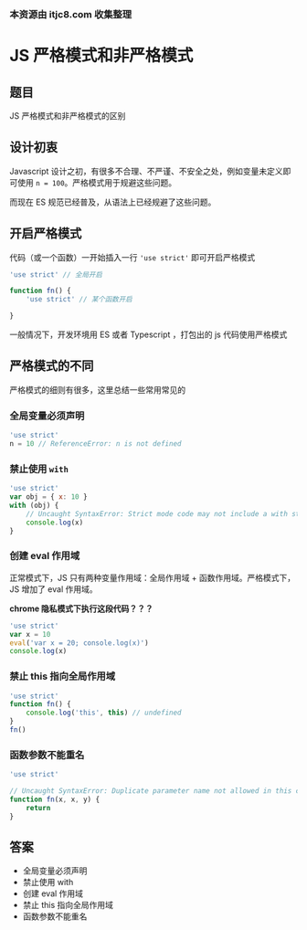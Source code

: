 ### 本资源由 itjc8.com 收集整理
# JS 严格模式和非严格模式

## 题目

JS 严格模式和非严格模式的区别

## 设计初衷

Javascript 设计之初，有很多不合理、不严谨、不安全之处，例如变量未定义即可使用 `n = 100`。严格模式用于规避这些问题。

而现在 ES 规范已经普及，从语法上已经规避了这些问题。

## 开启严格模式

代码（或一个函数）一开始插入一行 `'use strict'` 即可开启严格模式

```js
'use strict' // 全局开启

function fn() {
    'use strict' // 某个函数开启

}
```

一般情况下，开发环境用 ES 或者 Typescript ，打包出的 js 代码使用严格模式

## 严格模式的不同

严格模式的细则有很多，这里总结一些常用常见的

### 全局变量必须声明

```js
'use strict'
n = 10 // ReferenceError: n is not defined
```

### 禁止使用 `with`

```js
'use strict'
var obj = { x: 10 }
with (obj) {
    // Uncaught SyntaxError: Strict mode code may not include a with statement
    console.log(x)
}
```

### 创建 eval 作用域

正常模式下，JS 只有两种变量作用域：全局作用域 + 函数作用域。严格模式下，JS 增加了 eval 作用域。

**chrome 隐私模式下执行这段代码？？？**

```js
'use strict'
var x = 10
eval('var x = 20; console.log(x)')
console.log(x)
```

### 禁止 this 指向全局作用域

```js
'use strict'
function fn() {
    console.log('this', this) // undefined
}
fn()
```

### 函数参数不能重名

```js
'use strict'

// Uncaught SyntaxError: Duplicate parameter name not allowed in this context
function fn(x, x, y) {
    return
}
```

## 答案

- 全局变量必须声明
- 禁止使用 with
- 创建 eval 作用域
- 禁止 this 指向全局作用域
- 函数参数不能重名
